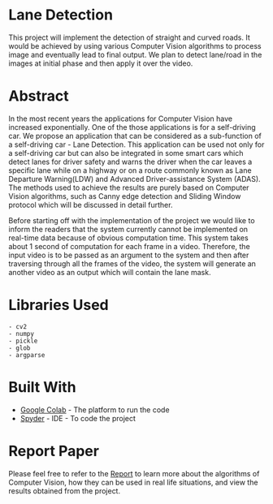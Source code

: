 # Lane Detection

This project will implement the detection of straight and curved roads. It would be achieved by using various Computer Vision algorithms to process image and eventually lead to final output. We plan to detect lane/road in the images at initial phase and then apply it over the video.

# Abstract

In the most recent years the applications for Computer Vision have increased exponentially. One of the those applications is for a self-driving car. We propose an application that can be considered as a sub-function of a self-driving car - Lane Detection. This application can be used not only for a self-driving car but can also be integrated in some smart cars which detect lanes for driver safety and warns the driver when the car leaves a specific lane while on a highway or on a route commonly known as Lane Departure Warning(LDW) and Advanced Driver-assistance System (ADAS). The methods used to achieve the results are purely based on Computer Vision algorithms, such as Canny edge detection and Sliding Window protocol which will be discussed in detail further.

Before starting off with the implementation of the project we would like to inform the readers that the system currently cannot be implemented on real-time data because of obvious computation time. This system takes about 1 second of computation for each frame in a video. Therefore, the input video is to be passed as an argument to the system and then after traversing through all the frames of the video, the system will generate an another video as an output which will contain the lane mask.

# Libraries Used

```
- cv2
- numpy
- pickle
- glob
- argparse
```

# Built With

* [Google Colab](https://colab.research.google.com) - The platform to run the code
* [Spyder](https://www.spyder-ide.org/) - IDE - To code the project

# Report Paper

Please feel free to refer to the [Report](https://umbc.box.com/s/u5vayh4m824x9muwqde33j9dg2rdu2iv) to learn more about the algorithms of Computer Vision, how they can be used in real life situations, and view the results obtained from the project.
